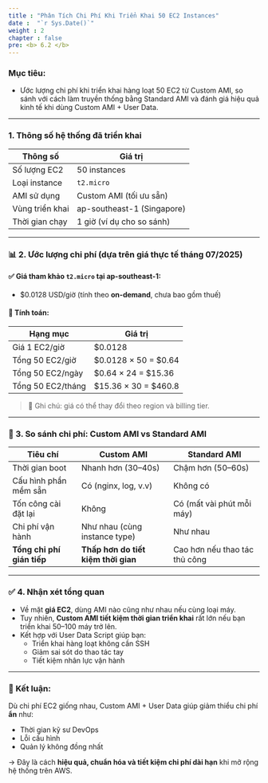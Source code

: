 ```yaml
---
title : "Phân Tích Chi Phí Khi Triển Khai 50 EC2 Instances"
date :  "`r Sys.Date()`" 
weight : 2 
chapter : false
pre: <b> 6.2 </b>
---
```


### Mục tiêu:
- Ước lượng chi phí khi triển khai hàng loạt 50 EC2 từ Custom AMI, so sánh với cách làm truyền thống bằng Standard AMI và đánh giá hiệu quả kinh tế khi dùng Custom AMI + User Data.

---

### 1. Thông số hệ thống đã triển khai

| Thông số              | Giá trị                         |
|------------------------|---------------------------------|
| Số lượng EC2           | 50 instances                   |
| Loại instance          | `t2.micro`                     |
| AMI sử dụng            | Custom AMI (tối ưu sẵn)        |
| Vùng triển khai        | ap-southeast-1 (Singapore)     |
| Thời gian chạy         | 1 giờ (ví dụ cho so sánh)      |

---

### 📊 2. Ước lượng chi phí (dựa trên giá thực tế tháng 07/2025)

#### ✅ Giá tham khảo `t2.micro` tại ap-southeast-1:
- $0.0128 USD/giờ (tính theo **on-demand**, chưa bao gồm thuế)

#### 🧮 Tính toán:

| Hạng mục              | Giá trị                 |
|-----------------------|-------------------------|
| Giá 1 EC2/giờ         | $0.0128                 |
| Tổng 50 EC2/giờ       | $0.0128 × 50 = $0.64    |
| Tổng 50 EC2/ngày      | $0.64 × 24 = $15.36     |
| Tổng 50 EC2/tháng     | $15.36 × 30 = $460.8    |

> 🔸 Ghi chú: giá có thể thay đổi theo region và billing tier.

---

### 🔄 3. So sánh chi phí: Custom AMI vs Standard AMI

| Tiêu chí                  | Custom AMI                          | Standard AMI                        |
|---------------------------|-------------------------------------|-------------------------------------|
| Thời gian boot            | Nhanh hơn (30–40s)                  | Chậm hơn (50–60s)                   |
| Cấu hình phần mềm sẵn     | Có (nginx, log, v.v)                | Không có                            |
| Tốn công cài đặt lại      | Không                               | Có (mất vài phút mỗi máy)           |
| Chi phí vận hành          | Như nhau (cùng instance type)       | Như nhau                            |
| **Tổng chi phí gián tiếp**| **Thấp hơn do tiết kiệm thời gian**| Cao hơn nếu thao tác thủ công       |

---

### ✅ 4. Nhận xét tổng quan

- Về mặt **giá EC2**, dùng AMI nào cũng như nhau nếu cùng loại máy.
- Tuy nhiên, **Custom AMI tiết kiệm thời gian triển khai** rất lớn nếu bạn triển khai 50–100 máy trở lên.
- Kết hợp với User Data Script giúp bạn:
  - Triển khai hàng loạt không cần SSH
  - Giảm sai sót do thao tác tay
  - Tiết kiệm nhân lực vận hành

---

### 📌 Kết luận:

Dù chi phí EC2 giống nhau, Custom AMI + User Data giúp giảm thiểu chi phí **ẩn** như:
- Thời gian kỹ sư DevOps
- Lỗi cấu hình
- Quản lý không đồng nhất

→ Đây là cách **hiệu quả, chuẩn hóa và tiết kiệm chi phí dài hạn** khi mở rộng hệ thống trên AWS.
